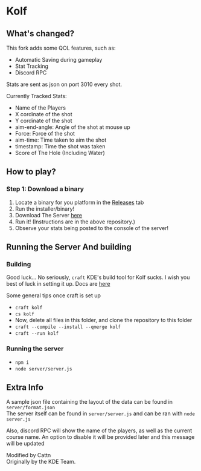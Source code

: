 # Kolf

## What's changed?
This fork adds some QOL features, such as:
- Automatic Saving during gameplay
- Stat Tracking
- Discord RPC

Stats are sent as json on port 3010 every shot.

Currently Tracked Stats:
- Name of the Players
- X cordinate of the shot
- Y cordinate of the shot
- aim-end-angle: Angle of the shot at mouse up
- Force: Force of the shot
- aim-time: Time taken to aim the shot
- timestamp: Time the shot was taken
- Score of The Hole (Including Water)

## How to play?
### Step 1: Download a binary
1. Locate a binary for you platform in the [Releases](https://github.com/Cattn/kolf/releases) tab<br>
2. Run the installer/binary!
3. Download The Server [here](https://github.com/Cattn/kolf-server/)
4. Run it! (Instructions are in the above repository.)
5. Observe your stats being posted to the console of the server!

## Running the Server And building

### Building
Good luck... No seriously, ``craft`` KDE's build tool for Kolf sucks. I wish you best of luck in setting it up. Docs are [here](https://community.kde.org/Craft)

Some general tips once craft is set up
- ``craft kolf``
- ``cs kolf``
- Now, delete all files in this folder, and clone the repository to this folder
- ``craft --compile --install --qmerge kolf``
- ``craft --run kolf``


### Running the server
- ``npm i``
- ``node server/server.js``

## Extra Info
A sample json file containing the layout of the data can be found in ``server/format.json``<br>
The server itself can be found in ``server/server.js`` and can be ran with ``node server.js`` 

Also, discord RPC will show the name of the players, as well as the current course name. An option to disable it will be provided later and this message will be updated 
 
Modified by Cattn <br>
Originally by the KDE Team.
